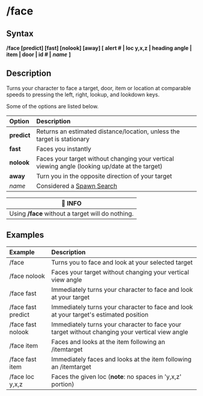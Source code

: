 # /face

## Syntax

**/face [predict\] \[fast\] \[nolook\] \[away\] \[ alert \# \| loc y,x,z \| heading angle \| item \| door \| id \# \|** _**name**_ **]**

## Description

Turns your character to face a target, door, item or location at comparable speeds to pressing the left, right, lookup, and lookdown keys.

Some of the options are listed below.

| Option | Description |
| :--- | :--- |
| **predict** | Returns an estimated distance/location, unless the target is stationary |
| **fast** | Faces you instantly |
| **nolook** | Faces your target without changing your vertical viewing angle (looking up/date at the target) |
| **away** | Turn you in the opposite direction of your target |
| _name_ | Considered a [Spawn Search](../../reference/general/spawn-search.md) |

| :memo: INFO                                       |
|---------------------------------------------------|
| Using **/face** without a target will do nothing. |

## Examples

| **Example** | **Description** |
| :--- | :--- |
| /face | Turns you to face and look at your selected target |
| /face nolook | Faces your target without changing your vertical view angle |
| /face fast | Immediately turns your character to face and look at your target |
| /face fast predict | Immediately turns your character to face and look at your target's estimated position |
| /face fast nolook | Immediately turns your character to face your target without changing your vertical view angle |
| /face item | Faces and looks at the item following an /itemtarget |
| /face fast item | Immediately faces and looks at the item following an /itemtarget |
| /face loc y,x,z | Faces the given loc (**note**: no spaces in 'y,x,z' portion) |

